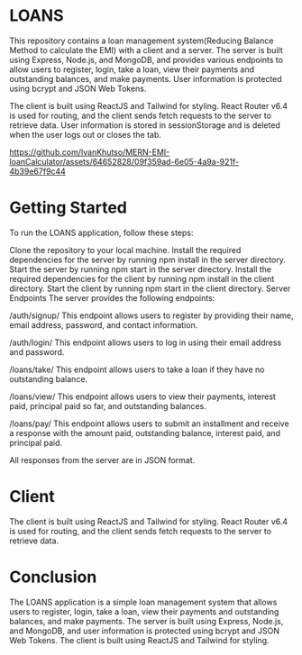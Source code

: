 # LOANS
This repository contains a loan management system(Reducing Balance Method to calculate the EMI) with a client and a server. The server is built using Express, Node.js, and MongoDB, and provides various endpoints to allow users to register, login, take a loan, view their payments and outstanding balances, and make payments. User information is protected using bcrypt and JSON Web Tokens.

The client is built using ReactJS and Tailwind for styling. React Router v6.4 is used for routing, and the client sends fetch requests to the server to retrieve data. User information is stored in sessionStorage and is deleted when the user logs out or closes the tab.

https://github.com/IvanKhutso/MERN-EMI-loanCalculator/assets/64652828/09f359ad-6e05-4a9a-921f-4b39e67f9c44

# Getting Started
To run the LOANS application, follow these steps:

Clone the repository to your local machine.
Install the required dependencies for the server by running npm install in the server directory.
Start the server by running npm start in the server directory.
Install the required dependencies for the client by running npm install in the client directory.
Start the client by running npm start in the client directory.
Server Endpoints
The server provides the following endpoints:

/auth/signup/
This endpoint allows users to register by providing their name, email address, password, and contact information.

/auth/login/
This endpoint allows users to log in using their email address and password.

/loans/take/
This endpoint allows users to take a loan if they have no outstanding balance.

/loans/view/
This endpoint allows users to view their payments, interest paid, principal paid so far, and outstanding balances.

/loans/pay/
This endpoint allows users to submit an installment and receive a response with the amount paid, outstanding balance, interest paid, and principal paid.

All responses from the server are in JSON format.

# Client
The client is built using ReactJS and Tailwind for styling. React Router v6.4 is used for routing, and the client sends fetch requests to the server to retrieve data.

# Conclusion
The LOANS application is a simple loan management system that allows users to register, login, take a loan, view their payments and outstanding balances, and make payments. The server is built using Express, Node.js, and MongoDB, and user information is protected using bcrypt and JSON Web Tokens. The client is built using ReactJS and Tailwind for styling.
